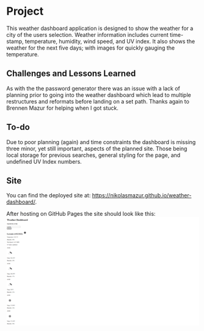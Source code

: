 # Project
This weather dashboard application is designed to show the weather for a city of the users selection. Weather information includes current time-stamp, temperature, humidity, wind speed, and UV index. It also shows the weather for the next five days; with images for quickly gauging the temperature.

## Challenges and Lessons Learned
As with the the password generator there was an issue with a lack of planning prior to going into the weather dashboard which lead to multiple restructures and reformats before landing on a set path. Thanks again to Brennen Mazur for helping when I got stuck.

## To-do
Due to poor planning (again) and time constraints the dashboard is missing three minor, yet still important, aspects of the planned site. Those being local storage for previous searches, general styling for the page, and undefined UV Index numbers.

## Site
You can find the deployed site at: https://nikolasmazur.github.io/weather-dashboard/.

After hosting on GitHub Pages the site should look like this: ![image](./assets/images/weather.PNG)